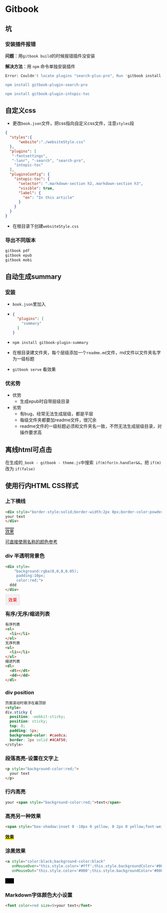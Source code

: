 # Gitbook

## 坑

### 安装插件报错

**问题**：用`gitbook build`的时候报错插件没安装

**解决方法**：用 `npm` 命令单独安装插件

```bash
Error: Couldn't locate plugins "search-plus-pro", Run 'gitbook install' to install plugins from registry.

npm install gitbook-plugin-search-pro

npm install gitbook-plugin-intopic-toc
```



## 自定义css

- 更改`book.json`文件，把css指向自定义css文件，注意`styles`段

```json
{
  "styles":{
      "website":"./websiteStyle.css"
  },
  "plugins": [
   "-fontsettings",
   "-lunr", "-search", "search-pro",	
    "intopic-toc"
  ],
  "pluginsConfig": {
    "intopic-toc": {
      "selector": ".markdown-section h2,.markdown-section h3",
      "visible": true,
      "label": {
        "en": "In this article"
      }
    }
  }
}
```

- 在根目录下创建`websiteStyle.css`



### 导出不同版本

```bash
gitbook pdf
gitbook epub
gitbook mobi
```



## 自动生成summary

### [安装](https://github.com/julianxhokaxhiu/gitbook-plugin-summary)

- `book.json`里加入

- ```json
  {
    "plugins": [
      "summary"
    ]
  }
  ```

- `npm install gitbook-plugin-summary`

- 在根目录建文件夹，每个层级添加一个`readme.md`文件，md文件以文件夹名字为一级标题

- `gitbook serve` 看效果

### 优劣势

- 优势
  - 生成epub时自带层级目录
- 劣势
  - 有bug，经常无法生成层级，都是平层
  - 每级文件夹都要加readme文件，很冗余
  - readme文件的一级标题必须和文件夹名一致，不然无法生成层级目录，对操作要求高



## 离线html可点击

在生成的`_book - gitbook - theme.js`中搜索` if(m)for(n.handler&&`，把 `if(m)`改为 `if(false)`



## 使用行内HTML CSS样式

### 上下横线

```html
<div style="border-style:solid;border-width:2px 0px;border-color:powderblue:padding:10px;margin-bottom:10px;">
your text
</div>
```

<span style="border-style:solid;border-width:2px 0px;border-color:powderblue:padding:10px;margin-bottom:10px;">
效果
</span>



[可直接使用名称的颜色参考](https://www.w3schools.com/colors/colors_names.asp)

### div 半透明背景色

```html
<div style=
    "background:rgba(0,0,0,0.05);
     padding:10px;
     color:red;">
  ddd
</div>
```

<span style=
    "background:rgba(0,0,0,0.05);
     padding:10px;
     color:red;">
  效果
</span>



### 有序/无序/缩进列表

```html
有序列表
<ol>
  <li></li>
</ol>
无序列表
<ul>
  <li></li>
</ul>
缩进列表
<dl>
  <dt></dt>
  <dd></dd>
</dl>
```



### div position

```html
页面滚动时悬浮在最顶部
<style>
div.sticky {
  position: -webkit-sticky;
  position: sticky;
  top: 0;
  padding: 5px;
  background-color: #cae8ca;
  border: 2px solid #4CAF50;
</style>
```



### 段落高亮-设置在文字上

```html
<p style="background-color:red;">
  your text
</p>
```



### 行内高亮

```html
your <span style="background-color:red;">text</span>
```



### 高亮另一种效果

```html
<span style="box-shadow:inset 0 -10px 0 yellow, 0 2px 0 yellow;font-weight:bold;"></span>
```

<span style="box-shadow:inset 0 -10px 0 yellow, 0 2px 0 yellow;font-weight:bold;">效果</span>



### 涂黑效果

```html
<a style="color:black;background-color:black"
   onMouseOver="this.style.color='#fff';this.style.backgroundColor='#000'"
   onMouseOut="this.style.color='#000';this.style.backgroundColor='#000'" >Text</a>
```

<a style="color:black;background-color:black"
   onMouseOver="this.style.color='#fff';this.style.backgroundColor='#000'"
   onMouseOut="this.style.color='#000';this.style.backgroundColor='#000'" >效果</a>

### Markdown字体颜色大小设置

```markdown
<font color=red size=5>your text</font>
```



